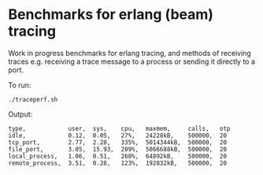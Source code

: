 # Benchmarks for erlang (beam) tracing

Work in progress benchmarks for erlang tracing, and methods of receiving traces e.g. receiving a trace message to a process or sending it directly to a port.

To run:

```shell
./traceperf.sh
```

Output:

```
type,            user,  sys,    cpu,   maxmem,     calls,   otp
idle,            0.12,  0.05,   27%,   24228kB,    500000,  20
tcp_port,        2.77,  2.28,   335%,  5014344kB,  500000,  20
file_port,       3.05,  15.93,  209%,  5066688kB,  500000,  20
local_process,   1.06,  0.51,   260%,  64892kB,    500000,  20
remote_process,  3.51,  0.28,   123%,  192832kB,   500000,  20
```

